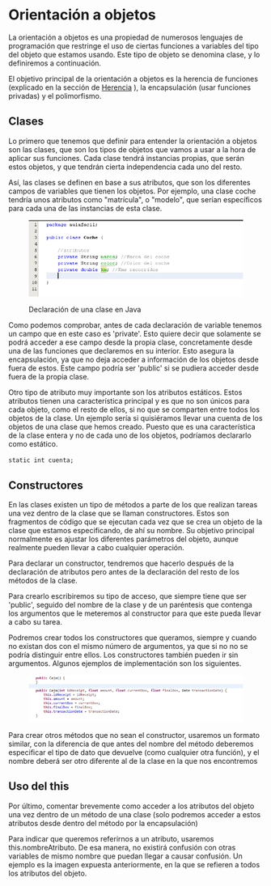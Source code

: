 # Orientación a objetos

La orientación a objetos es una propiedad de numerosos lenguajes de programación que restringe el uso de ciertas funciones a variables del tipo del objeto que estamos usando. Este tipo de objeto se denomina clase, y lo definiremos a continuación.

El objetivo principal de la orientación a objetos es la herencia de funciones (explicado en la sección de [Herencia](herencia.md) ), la encapsulación (usar funciones privadas) y el polimorfismo.

## Clases

Lo primero que tenemos que definir para entender la orientación a objetos son las clases, que son los tipos de objetos que vamos a usar a la hora de aplicar sus funciones. Cada clase tendrá instancias propias, que serán estos objetos, y que tendrán cierta independencia cada uno del resto.

Así, las clases se definen en base a sus atributos, que son los diferentes campos de variables que tienen los objetos. Por ejemplo, una clase coche tendría unos atributos como "matrícula", o "modelo", que serían específicos para cada una de las instancias de esta clase.

<figure><img src="../../../.gitbook/assets/image (1) (1).png" alt=""><figcaption><p>Declaración de una clase en Java</p></figcaption></figure>

Como podemos comprobar, antes de cada declaración de variable tenemos un campo que en este caso es 'private'. Esto quiere decir que solamente se podrá acceder a ese campo desde la propia clase, concretamente desde una de las funciones que declaremos en su interior. Esto asegura la encapsulación, ya que no deja acceder a información de los objetos desde fuera de estos. Este campo podría ser 'public' si se pudiera acceder desde fuera de la propia clase.

Otro tipo de atributo muy importante son los atributos estáticos. Estos atributos tienen una característica principal y es que no son únicos para cada objeto, como el resto de ellos, si no que se comparten entre todos los objetos de la clase. Un ejemplo sería si quisiéramos llevar una cuenta de los objetos de una clase que hemos creado. Puesto que es una característica de la clase entera y no de cada uno de los objetos, podríamos declararlo como estático.

`static int cuenta;`

## Constructores

En las clases existen un tipo de métodos a parte de los que realizan tareas una vez dentro de la clase que se llaman constructores. Estos son fragmentos de código que se ejecutan cada vez que se crea un objeto de la clase que estamos especificando, de ahí su nombre. Su objetivo principal normalmente es ajustar los diferentes parámetros del objeto, aunque realmente pueden llevar a cabo cualquier operación.

Para declarar un constructor, tendremos que hacerlo después de la declaración de atributos pero antes de la declaración del resto de los métodos de la clase.

Para crearlo escribiremos su tipo de acceso, que siempre tiene que ser 'public', seguido del nombre de la clase y de un paréntesis que contenga los argumentos que le meteremos al constructor para que este pueda llevar a cabo su tarea.

Podremos crear todos los constructores que queramos, siempre y cuando no existan dos con el mismo número de argumentos, ya que si no no se podría distinguir entre ellos. Los constructores también pueden ir sin argumentos. Algunos ejemplos de implementación son los siguientes.

<figure><img src="../../../.gitbook/assets/image.png" alt=""><figcaption></figcaption></figure>

Para crear otros métodos que no sean el constructor, usaremos un formato similar, con la diferencia de que antes del nombre del método deberemos especificar el tipo de dato que devuelve (como cualquier otra función), y el nombre deberá ser otro diferente al de la clase en la que nos encontremos

## Uso del this

Por último, comentar brevemente como acceder a los atributos del objeto una vez dentro de un método de una clase (solo podremos acceder a estos atributos desde dentro del método por la encapsulación)

Para indicar que queremos referirnos a un atributo, usaremos this.nombreAtributo. De esa manera, no existirá confusión con otras variables de mismo nombre que puedan llegar a causar confusión. Un ejemplo es la imagen expuesta anteriormente, en la que se refieren a todos los atributos del objeto.
